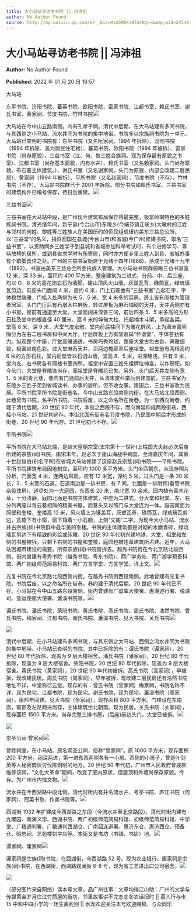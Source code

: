 ```yaml
---
title: 大小马站寻访老书院 || 冯沛祖
author: No Author Found
source: http://mp.weixin.qq.com/s?__biz=MzA5MDkxNTA4Ng==&amp;mid=2454911920&amp;idx=1&amp;sn=ea917498ec2172437eac4a6f398866c6&amp;chksm=87a233d1b0d5bac7d63748ffdf745548700b438055f07581d8d9ea429bd05e87a001dc5f0dc9#rd
---
```


# 大小马站寻访老书院 || 冯沛祖

**Author:** No Author Found

**Published:** 2022 年 01 月 20 日 16:57

大马站

东平书院、汾阳书院、蕃英书院、欧阳书院、雷家书院、江都书室、赖氏书室、谢氏书室、黄家祠、节度书院、竹林书院![](https://mmbiz.qpic.cn/mmbiz_gif/PJWG74pLsMaXCCpiasnsp4FwMtlJ5IcAMRczpibKusaeScmSaFEicEplHVya94rOO6UxQlBiax52bdLbPibgOaqWiaRw/640)

大马站在今中山五路南侧。内有孔孝子祠。清代中后期，在大马站建有多间书院，与其西侧之小马站、流水井同为书院的集中地带。书院多以宗族祠书院为一单元。大马站已查明的书院有：东平书院（又名阮家祠。1994 年拆除）、汾阳书院（1994 年拆除、盖为居民住宅楼）、蕃英书院、欧阳书院（1994 年被拆）、雷家书院（尚存原貌）、三益书室（江、何、黎三姓合族祠。现为保存最有原貌之书室）、江都书室（尚存基本面貌，内有水井）、赖氏书室（又名赖家祠。头门尚存原貌，有石匾主体建筑。）、谢氏书室（又名谢家祠。头门为原貌，内部全改建二层民居）、黄家祠（1994 年被拆）、平所书院（又名赵家祠）、节度书院（不存）、竹林书院（不存）。大马站书院群已于 2001 年拆除。部分书院如赖氏书室、三益书室的建筑构件已编号保存，待日后重建。![](https://mmbiz.qpic.cn/mmbiz_png/PJWG74pLsMaXCCpiasnsp4FwMtlJ5IcAMKOOkBibZltP36XyPnaKYpgMiaNDicib9MhiaxeWNE2wDSe4QuLQB6g6sLhA/640)

三益书室![](https://mmbiz.qpic.cn/mmbiz_gif/PJWG74pLsMaXCCpiasnsp4FwMtlJ5IcAMRczpibKusaeScmSaFEicEplHVya94rOO6UxQlBiax52bdLbPibgOaqWiaRw/640)

三益书室在大马站中段，是广州现今建筑布局保存得最完整，极富岭南特色的多姓族祠书院。清光绪年间，新宁县(今台山市)东陵乡(今端芬镇江联乡)大墩村的江姓与邻村的何姓、黎姓等三姓族人在美国纽约的侨民组成纽约美东三益总公所，以“三益堂”的名义，捐资回国在县城(今台山市)和省城(今广州)修建书院，取名“三益书室”，以资助同乡三姓学子到县城和省城参加科举考试时，有个进修学习、等待放榜的居所，或到县省求学时有所寄居，同时亦方便乡里三姓人到县、省城办事有个歇脚食住之处。广州的三益书室始建于光绪十四年(1888)，落成于光绪十九年（1893）。书室由美东三益总会所委托族人管理。大小马站书院群俯瞰三益书室宽 12 米，深 33 米，面积约 400 平方米，整座建筑为三进式，分前、中、后三座，均以 O．8 米的高花岗岩石为墙脚，硬山顶风火山墙，灰塑瓦背，碌筒瓦，绿琉璃瓦剪边。前座头门面阔 4 米，高约 6 米，门上石匾凿有“三益书室”凸起石字，字体稳然端雅，门槛入处两侧为长 5．5 米、宽 4 米多的耳房。房上皆有阁楼为管理者居室。头门门厅后有石墩木柱屏板，转过屏板为麻石铺砌的天井，天井两侧亦有小书房，房前有通道至大堂。大堂面阔进深各三间，前后四条 5．5 米多高的方形石柱及堂中四根直径 40 厘米、高 6 米的坤甸大柱，托起楠木斗架，承起各梁。堂高 8 米，深 9 米，大堂气度宏敞，堂内前后柱间下为雕花屏风，上为满洲窗间隔分为左右二层书房和中间大厅。厅后屏板上方有堂匾曰“怀谦堂”，字体苍劲有力。纵观整个中座，厅堂高雅通透，书房巧秀玲珑，整座大堂古色古香、典雅细致，极富岭南色彩。过大堂麻石天井，沿两边檐廊至后座祖堂。祖堂前有两根高约 6 米的方形石柱，堂内后壁皆以石切山墙，堂高 8．5 米，进深略浅，只有 9 米，堂内左、右书房各有阁楼书室四所。祖堂中安置三姓先祖牌位神龛，以作祭祀。如今头门、大堂屋脊雕饰尚存，而祖堂屋脊雕花已失。另外，头门后天井左侧有宽 1．5 米的青云巷，巷内有门通前后天井，从清末废科举后到建国前，三益书室为东陵乡三姓子弟到省城读书、办事的居所，但不收女眷。建国后，三益书室改为民居。平所书院平所书院是街巷名。今中山五路东段南侧内街。在大马站北段西侧。此巷曾有书院，名平所书院。书院后废，以之命名所在街巷。为一东西向街巷，约建于清代后期。20 世纪 90 年代，本街之西段不存，而向南延伸成两段街巷，西接小马站。21 世纪初尚存。本街北面有街巷名节度书院，乃民国中期后才形成的街巷，20 世纪 90 年代存。21 世纪初已不存。![](https://mmbiz.qpic.cn/mmbiz_png/PJWG74pLsMaXCCpiasnsp4FwMtlJ5IcAMKOOkBibZltP36XyPnaKYpgMiaNDicib9MhiaxeWNE2wDSe4QuLQB6g6sLhA/640)

平所书院![](https://mmbiz.qpic.cn/mmbiz_jpg/PJWG74pLsMaXCCpiasnsp4FwMtlJ5IcAMickQRIyNiam4QXwLsHTVO12LSBH9WQCicRPbvX7clXMh3QdvVvkgkdLqA/640)

平所书院在大马站北端，是赵宋皇朝宗室(太宗第十一世孙)上柱国大夫赵必次后裔所建的宗族(祠)书院。南宋末年，赵必次于崖山海战中殉国，至清嘉庆年间，其第十世赵恒伯(别名平所)在省城大马站修建了这座赵氏宗族(祠)书院——平所书院。平所书院建筑布局因地制宜，面积约 1000 多平方米。头门坐西朝东，从现存照片分析，门面宽 4 米，连两边耳房，应有 12 米宽，深约 5 米。过头门是一条 30 米长，3．5 米宽的石道。石道南边是一排书房，有 7 间。北面是一排附祠(看管书院杂役住房)，道尽处为一大庭园，东西长 20 米，南北宽 10 余米。园内植有香木花草，十分清静。庭园北面是书院主体建筑，中座为二进式，分大堂和祖堂。左、右分列两座以青云巷相隔的精美书屋。而巷头又以照门与大堂连为一体。庭园南面为照壁和奎楼，奎楼高 12 米，风火墙上为镬盖耳，灰塑瓦脊，碌筒瓦，绿琉璃瓦剪边，瓦檐下有小窗，窗下镶着一小石额，上刻“文阁”二字。为现今大小马站、流水井古宗族(祠)书院群中最华美的奎楼。书院的主体建筑都是对砌的水磨青砖，绿琉璃瓦剪边下有精致的彩绘或砖雕。20 世纪 90 年代初兴建地铁，大堂、祖堂和左侧的书屋被拆，只剩下右侧的书屋和奎楼，庭园也被违章建筑所占建。近年，大马站因城市建设的需要，所有宗族(祠)书院皆拆去。越秀书院街在今北京路北段西侧。街内曾建有粤秀书院（越秀书院、粤东书院）、两广学务处、两广游学预备科馆、两广初级师范简易科馆、两广方言学堂、方言学堂。详上文。![](https://mmbiz.qpic.cn/mmbiz_gif/PJWG74pLsMaXCCpiasnsp4FwMtlJ5IcAMRczpibKusaeScmSaFEicEplHVya94rOO6UxQlBiax52bdLbPibgOaqWiaRw/640)

光复书院在今北京路北段西侧内街。在越秀书院街西段南侧。此地曾建有光复书院，书院后废，以之命名所在街巷。巷约建于清代后期。20 世纪 90 年代已不存。小马站在今中山五路东段南侧。街内曾建有广盈库大使署、惠潮道行署、税课司、盐运使库大使署、濂溪书院等。![](https://mmbiz.qpic.cn/mmbiz_png/PJWG74pLsMaXCCpiasnsp4FwMtlJ5IcAMKOOkBibZltP36XyPnaKYpgMiaNDicib9MhiaxeWNE2wDSe4QuLQB6g6sLhA/640)

谭氏书院、潘氏书院、荣阳书院、黄氏书院、高氏书院、周氏书院、浩然书院、曾氏书院、梅家祠、江都书院、谢氏书院、濂溪书院、见大书院、关氏书院![](https://mmbiz.qpic.cn/mmbiz_jpg/PJWG74pLsMaXCCpiasnsp4FwMtlJ5IcAMaFaiaAvNgZZ9sxIW8bUcibeU3XCWnuSfCNCQOvrlJnJUs5ZiabyGDEDmQ/640)

![](https://mmbiz.qpic.cn/mmbiz_gif/PJWG74pLsMaXCCpiasnsp4FwMtlJ5IcAMRczpibKusaeScmSaFEicEplHVya94rOO6UxQlBiax52bdLbPibgOaqWiaRw/640)

清代中后期，在小马站建有多间书院，与其东侧之大马站、西侧之流水井同为书院的集中地带。小马站已查明的书院，其中已拆除的有：谭氏书院（谭家祠），20 世纪 80 年代拆除，现盖为 9 层大楼宿舍。潘氏书院（潘家祠），20 世纪 80 年代拆除，现盖为 9 层大楼宿舍。荣阳书院，20 世纪 80 年代拆除，现盖为 9 层大楼宿舍。黄氏书院（黄家祠），20 世纪 90 年代初被拆。高氏书院（高家祠），早被拆，现改建民居。周氏书院（周家祠），早年被拆，现改建二层民房还有浩然书院地址不详，中堂称衍云堂。现存的有：曾氏书院（曾家祠）梅家祠，书院名称不详。现为民宅。江都书院，现为民宅。谢氏书院，现为民宅。濂溪书院（周家祠），康熙年间建。见大书院（余家祠），现存面积 800 平方米。门楼设在东南面，匾额及左路两进尚存，主体建筑坐北朝南。现为民居。关氏书院（关家祠），现存面积 1500 平方米。尚存完整三排书屋，(后座)前边头门，大堂已被拆。![](https://mmbiz.qpic.cn/mmbiz_png/PJWG74pLsMaXCCpiasnsp4FwMtlJ5IcAMKOOkBibZltP36XyPnaKYpgMiaNDicib9MhiaxeWNE2wDSe4QuLQB6g6sLhA/640)

![](https://mmbiz.qpic.cn/mmbiz_jpg/PJWG74pLsMaXCCpiasnsp4FwMtlJ5IcAM3J8K2Z2jDpyguGHEm2UfesaJLF9iaoy2ib6SIw8NAnxOYfA3FazmPW9Q/640)

崇圣公祠·曾家祠![](https://mmbiz.qpic.cn/mmbiz_jpg/PJWG74pLsMaXCCpiasnsp4FwMtlJ5IcAMDnr7OtQnbgjNepK2bMyHdAnSHIo7GhsTB5Lm9gNAcGKQwr7n5DAbYw/640?wx_fmt=jpeg)

曾姓祠堂，在小马站。原名崇圣公祠，俗称“曾家祠”。原 1000 平方米，现存面积 200 平方米。祠深两进，第一进东西两侧各有一小房。西侧的小房子，曾是叶剑英等人秘密商议讨伐陈炯明的地方。20 世纪 50 年代初，广州市人民政府曾拨款维修该祠，“文化大革命”期间，改变了室内原状，但屋顶和外墙尚保存原貌。今存。为广州市内控文物。![](https://mmbiz.qpic.cn/mmbiz_gif/PJWG74pLsMaXCCpiasnsp4FwMtlJ5IcAMRczpibKusaeScmSaFEicEplHVya94rOO6UxQlBiax52bdLbPibgOaqWiaRw/640)

流水井在今西湖路中段北侧。清代时街内有井名流水井、考亭书院、庐江书院（何家祠）、冠英书塾、作美书院等。![](https://mmbiz.qpic.cn/mmbiz_png/PJWG74pLsMaXCCpiasnsp4FwMtlJ5IcAMKOOkBibZltP36XyPnaKYpgMiaNDicib9MhiaxeWNE2wDSe4QuLQB6g6sLhA/640)

西湖街 1932 年扩建成今西湖路之东段（今流水井至北京路段）。清代时街内建有九曜园、南海义学、西湖书院、两广初级师范简易科馆、初级师范简易科馆、中学堂、广粮通判署、广粮通判西湖仓、广南韶连道署、惠济东仓、惠济西仓、预备仓、昭忠祠、艺苑楼刻字店等。本街又是书坊（书铺、书店）地。![](https://mmbiz.qpic.cn/mmbiz_jpg/PJWG74pLsMaXCCpiasnsp4FwMtlJ5IcAM4uUj2oAFbrcWGfxXKXUdH5icADLyC3ES5E1ZyEbW8RCDgkhB32COjDg/640)

谭家祠、庸家祠![](https://mmbiz.qpic.cn/mmbiz_jpg/PJWG74pLsMaXCCpiasnsp4FwMtlJ5IcAMAwjmRmvTEds4JIIEO92zUBib89QtN4VYnRld0hbuwibE8svYgXYqSFkQ/640)

谭家祠是宗族(祠)书院，在西湖街，今西湖路 52 号。现为农业银行。庸家祠是宗族(祠)书院，在西湖街，西湖路观澜街 6-8 号，现为省工艺进出口公司宿舍。![](https://mmbiz.qpic.cn/mmbiz_gif/PJWG74pLsMaXCCpiasnsp4FwMtlJ5IcAMRczpibKusaeScmSaFEicEplHVya94rOO6UxQlBiax52bdLbPibgOaqWiaRw/640)

![](https://mmbiz.qpic.cn/mmbiz_png/PJWG74pLsMaXCCpiasnsp4FwMtlJ5IcAMKOOkBibZltP36XyPnaKYpgMiaNDicib9MhiaxeWNE2wDSe4QuLQB6g6sLhA/640)

（部分图片来自网络）读本号文章，品广州往事：文章均得江山助：广州的文学与传媒黄金岁月住过竹筒屋的街坊，邻里故事讲不完恋恋冬衣话旧时 || 荔人行与市 15 中和中四小学的一场生离死别 || 水龙欢迎关注本号欢迎赐稿，与众同乐
